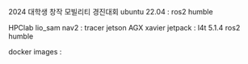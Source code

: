 2024 대학생 창작 모빌리티 경진대회
ubuntu 22.04 : ros2 humble


HPClab lio_sam nav2 : tracer
jetson AGX xavier 
jetpack : l4t 5.1.4
ros2 humble

docker images : 
